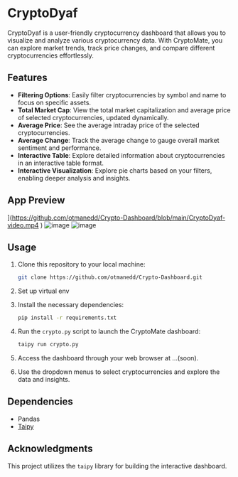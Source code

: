 # CryptoDyaf

CryptoDyaf is a user-friendly cryptocurrency dashboard that allows you to visualize and analyze various cryptocurrency data. With CryptoMate, you can explore market trends, track price changes, and compare different cryptocurrencies effortlessly.

## Features

- **Filtering Options**: Easily filter cryptocurrencies by symbol and name to focus on specific assets.
- **Total Market Cap**: View the total market capitalization and average price of selected cryptocurrencies, updated dynamically.
- **Average Price**: See the average intraday price of the selected cryptocurrencies.
- **Average Change**: Track the average  change to gauge overall market sentiment and performance.
- **Interactive Table**: Explore detailed information about cryptocurrencies in an interactive table format.
- **Interactive Visualization**: Explore pie charts based on your filters, enabling deeper analysis and insights.
## App Preview

](https://github.com/otmanedd/Crypto-Dashboard/blob/main/CryptoDyaf-video.mp4
)
![image](https://github.com/sneha-4-22/CryptoMate/assets/112711068/10345c77-5039-4d13-93ea-1d9ea07e505b)
![image](https://github.com/sneha-4-22/CryptoMate/assets/112711068/8e998647-8b0a-45c4-ab9b-91e019ba875f)

## Usage

1. Clone this repository to your local machine:

    ```bash
    git clone https://github.com/otmanedd/Crypto-Dashboard.git
    ```
2. Set up virtual env 
3. Install the necessary dependencies:

    ```bash
    pip install -r requirements.txt
    ```

4. Run the `crypto.py` script to launch the CryptoMate dashboard:

    ```bash
    taipy run crypto.py
    ```

5. Access the dashboard through your web browser at ...(soon).

6. Use the dropdown menus to select cryptocurrencies and explore the data and insights.

## Dependencies

-  Pandas
-  [Taipy](https://www.taipy.io/)

## Acknowledgments

This project utilizes the `taipy` library for building the interactive dashboard.


